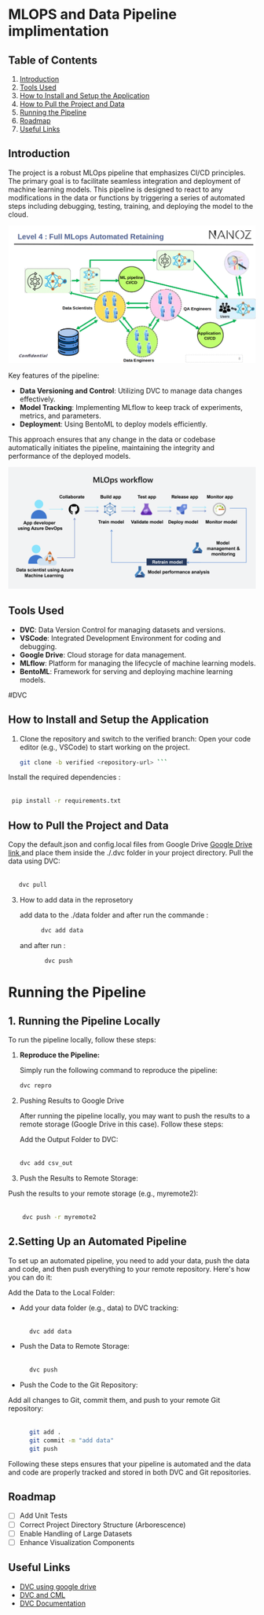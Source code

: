 # MLOPS and Data Pipeline implimentation 

## Table of Contents
1. [Introduction](#introduction)
2. [Tools Used](#tools-used)
3. [How to Install and Setup the Application](#how-to-install-and-setup-the-application)
4. [How to Pull the Project and Data](#how-to-pull-the-project-and-data)
5. [Running the Pipeline](#Running-the-Pipeline)
6. [Roadmap](#roadmap)
7. [Useful Links](#useful-links)


## Introduction
The project is a robust MLOps pipeline that emphasizes CI/CD principles. The primary goal is to facilitate seamless integration and deployment of machine learning models. This pipeline is designed to react to any modifications in the data or functions by triggering a series of automated steps including debugging, testing, training, and deploying the model to the cloud.

![Pipeline Overview](./image1.png)

Key features of the pipeline:
- **Data Versioning and Control**: Utilizing DVC to manage data changes effectively.
- **Model Tracking**: Implementing MLflow to keep track of experiments, metrics, and parameters.
- **Deployment**: Using BentoML to deploy models efficiently.

This approach ensures that any change in the data or codebase automatically initiates the pipeline, maintaining the integrity and performance of the deployed models.

![MLOps Workflow](./image2.png)
## Tools Used
- **DVC**: Data Version Control for managing datasets and versions.
- **VSCode**: Integrated Development Environment for coding and debugging.
- **Google Drive**: Cloud storage for data management.
- **MLflow**: Platform for managing the lifecycle of machine learning models.
- **BentoML**: Framework for serving and deploying machine learning models.

#DVC
## How to Install and Setup the Application
1. Clone the repository and switch to the verified branch:
      Open your code editor (e.g., VSCode) to start working on the project.

   ```bash
   git clone -b verified <repository-url> ```
Install the required dependencies :

   ```bash 

    pip install -r requirements.txt
   ```

## How to Pull the Project and Data
   

 Copy the default.json and config.local files from Google Drive [Google Drive link ](https://drive.google.com/drive/u/1/folders/1qZcDnGG_C6GGu6utLibneuWQI5j67VTY) and place them inside the ./.dvc folder in your project directory.
    Pull the data using DVC:

  ```sh

     dvc pull
  ```

3. How to add data in the reprosetory

    add data to the ./data folder and after run the commande :
      ```sh
            dvc add data
      ```
   and after run :
      ```sh
             dvc push
      ```
# Running the Pipeline

## 1. Running the Pipeline Locally

To run the pipeline locally, follow these steps:

1. **Reproduce the Pipeline:**
   
   Simply run the following command to reproduce the pipeline:
   ```sh
   dvc repro
   ```
2. Pushing Results to Google Drive

   After running the pipeline locally, you may want to push the results to a remote storage (Google Drive in this case). Follow these steps:

    Add the Output Folder to DVC:

    ```sh

    dvc add csv_out 
   ```
3. Push the Results to Remote Storage:

Push the results to your remote storage (e.g., myremote2):

```sh

    dvc push -r myremote2
```
## 2.Setting Up an Automated Pipeline

To set up an automated pipeline, you need to add your data, push the data and code, and then push everything to your remote repository. Here's how you can do it:

Add the Data to the Local Folder:

- Add your data folder (e.g., data) to DVC tracking:

```sh

      dvc add data
```
- Push the Data to Remote Storage:


```sh

      dvc push
```

- Push the Code to the Git Repository:

Add all changes to Git, commit them, and push to your remote Git repository:

```sh

      git add .
      git commit -m "add data"
      git push
```
Following these steps ensures that your pipeline is automated and the data and code are properly tracked and stored in both DVC and Git repositories.
## Roadmap

 - [ ] Add Unit Tests
 - [ ] Correct Project Directory Structure (Arborescence)
 - [ ] Enable Handling of Large Datasets
 - [ ] Enhance Visualization Components
## Useful Links

- [DVC using google drive](https://dvc.org/doc/user-guide/data-management/remote-storage/google-drive)
- [DVC and CML](https://cml.dev/doc/cml-with-dvc)
- [DVC Documentation](https://dvc.org/doc)

